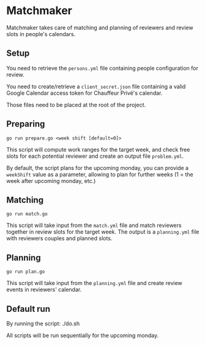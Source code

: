 # Matchmaker

Matchmaker takes care of matching and planning of reviewers and review slots in people's calendars.

## Setup

You need to retrieve the `persons.yml` file containing people configuration for review.

You need to create/retrieve a `client_secret.json` file containing a valid Google Calendar
access token for Chauffeur Privé's calendar.

Those files need to be placed at the root of the project.

## Preparing

    go run prepare.go <week shift [default=0]>

This script will compute work ranges for the target week, and check free slots for each potential
reviewer and create an output file `problem.yml`.

By default, the script plans for the upcoming monday, you can provide a `weekShift` value as a parameter, allowing
to plan for further weeks (1 = the week after upcoming monday, etc.)

## Matching

    go run match.go

This script will take input from the `match.yml` file and match reviewers together in review slots for the target week.
The output is a `planning.yml` file with reviewers couples and planned slots.

## Planning

    go run plan.go

This script will take input from the `planning.yml` file and create review events in reviewers' calendar.


## Default run

By running the script:
    ./do.sh

All scripts will be run sequentially for the upcoming monday.

